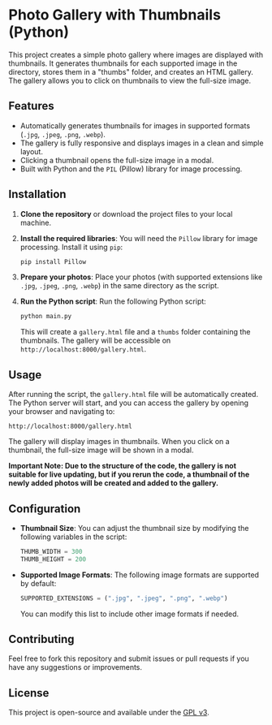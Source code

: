 # Photo Gallery with Thumbnails (Python)

This project creates a simple photo gallery where images are displayed with thumbnails. It generates thumbnails for each supported image in the directory, stores them in a "thumbs" folder, and creates an HTML gallery. The gallery allows you to click on thumbnails to view the full-size image.

## Features

* Automatically generates thumbnails for images in supported formats (`.jpg`, `.jpeg`, `.png`, `.webp`).
* The gallery is fully responsive and displays images in a clean and simple layout.
* Clicking a thumbnail opens the full-size image in a modal.
* Built with Python and the `PIL` (Pillow) library for image processing.

## Installation

1. **Clone the repository** or download the project files to your local machine.

2. **Install the required libraries**:
   You will need the `Pillow` library for image processing. Install it using `pip`:

   ```bash
   pip install Pillow
   ```

3. **Prepare your photos**:
   Place your photos (with supported extensions like `.jpg`, `.jpeg`, `.png`, `.webp`) in the same directory as the script.

4. **Run the Python script**:
   Run the following Python script:

   ```bash
   python main.py
   ```

   This will create a `gallery.html` file and a `thumbs` folder containing the thumbnails. The gallery will be accessible on `http://localhost:8000/gallery.html`.

## Usage

After running the script, the `gallery.html` file will be automatically created. The Python server will start, and you can access the gallery by opening your browser and navigating to:

```
http://localhost:8000/gallery.html
```

The gallery will display images in thumbnails. When you click on a thumbnail, the full-size image will be shown in a modal.

**Important Note: Due to the structure of the code, the gallery is not suitable for live updating, but if you rerun the code, a thumbnail of the newly added photos will be created and added to the gallery.**

## Configuration

* **Thumbnail Size**: You can adjust the thumbnail size by modifying the following variables in the script:

  ```python
  THUMB_WIDTH = 300
  THUMB_HEIGHT = 200
  ```

* **Supported Image Formats**: The following image formats are supported by default:

  ```python
  SUPPORTED_EXTENSIONS = (".jpg", ".jpeg", ".png", ".webp")
  ```

  You can modify this list to include other image formats if needed.

## Contributing

Feel free to fork this repository and submit issues or pull requests if you have any suggestions or improvements.

## License

This project is open-source and available under the [GPL v3](LICENSE).
